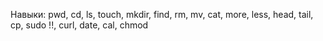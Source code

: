 Навыки: pwd, cd, ls, touch, mkdir, find, rm, mv, cat, more, less, head, tail, cp, sudo !!, curl, date, cal, chmod
